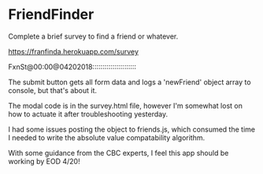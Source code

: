 # FriendFinder
Complete a brief survey to find a friend or whatever.

https://franfinda.herokuapp.com/survey

FxnSt@00:00@04202018::::::::::::::::::::::

The submit button gets all form data and logs a 'newFriend' object array to console, but that's about it.

The modal code is in the survey.html file, however I'm somewhat lost on how to actuate it after troubleshooting yesterday.

I had some issues posting the object to friends.js, which consumed the time I needed to write the absolute value compatability algorithm.

With some guidance from the CBC experts, I feel this app should be working by EOD 4/20!
